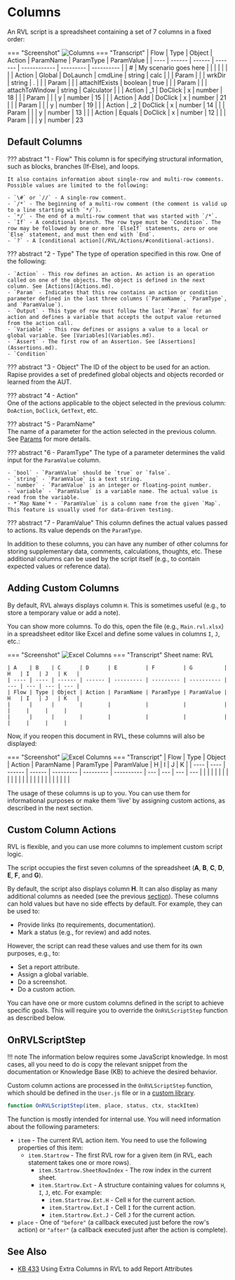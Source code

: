 # Columns

An RVL script is a spreadsheet containing a set of 7 columns in a fixed order:

=== "Screenshot"
    ![Columns](./img/Columns.png)
=== "Transcript"
    | Flow | Type   | Object | Action  | ParamName    | ParamType | ParamValue |
    | ---- | ------ | ------ | ------- | ------------ | --------- | ---------- |
    | #    | My scenario goes here |        |        |              |           |            |
    |      | Action | Global | DoLaunch | cmdLine      | string    | calc       |
    |      | Param  |        |          | wrkDir       | string    | .          |
    |      | Param  |        |          | attachIfExists | boolean | true       |
    |      | Param  |        |          | attachToWindow | string  | Calculator |
    |      | Action | _1     | DoClick  | x            | number    | 18         |
    |      | Param  |        |          | y            | number    | 15         |
    |      | Action | Add    | DoClick  | x            | number    | 21         |
    |      | Param  |        |          | y            | number    | 19         |
    |      | Action | _2     | DoClick  | x            | number    | 14         |
    |      | Param  |        |          | y            | number    | 13         |
    |      | Action | Equals | DoClick  | x            | number    | 12         |
    |      | Param  |        |          | y            | number    | 23

## Default Columns

??? abstract "1 - Flow"
    This column is for specifying structural information, such as blocks, branches (If-Else), and loops.

    It also contains information about single-row and multi-row comments. Possible values are limited to the following:

    - `\#` or `//` - A single-row comment.
    - `/*` - The beginning of a multi-row comment (the comment is valid up to a line starting with `*/`).
    - `*/` - The end of a multi-row comment that was started with `/*`.
    - `If` - A conditional branch. The row type must be `Condition`. The row may be followed by one or more `ElseIf` statements, zero or one `Else` statement, and must then end with `End`.
    - `?` - A [conditional action](/RVL/Actions/#conditional-actions).

??? abstract "2 - Type"
    The type of operation specified in this row. One of the following: 
    
    - `Action` - This row defines an action. An action is an operation called on one of the objects. The object is defined in the next column. See [Actions](Actions.md).
    - `Param` - Indicates that this row contains an action or condition parameter defined in the last three columns (`ParamName`, `ParamType`, and `ParamValue`).
    - `Output` - This type of row must follow the last `Param` for an action and defines a variable that accepts the output value returned from the action call.
    - `Variable` - This row defines or assigns a value to a local or global variable. See [Variables](Variables.md).
    - `Assert` - The first row of an Assertion. See [Assertions](Assertions.md).
    - `Condition`

??? abstract "3 - Object"
    The ID of the object to be used for an action. Rapise provides a set of predefined global objects and objects recorded or learned from the AUT.
    
??? abstract "4 - Action"    
    One of the actions applicable to the object selected in the previous column: `DoAction`, `DoClick`, `GetText`, etc.
    
??? abstract "5 - ParamName"    
    The name of a parameter for the action selected in the previous column. See [Params](Params.md) for more details.

??? abstract "6 - ParamType"
    The type of a parameter determines the valid input for the `ParamValue` column.
    
    - `bool` - `ParamValue` should be `true` or `false`.
    - `string` - `ParamValue` is a text string.
    - `number` - `ParamValue` is an integer or floating-point number.
    - `variable` - `ParamValue` is a variable name. The actual value is read from the variable.
    - *`Map Name`* - `ParamValue` is a column name from the given `Map`. This feature is usually used for data-driven testing.

??? abstract "7 - ParamValue"
    This column defines the actual values passed to actions. Its value depends on the `ParamType`.

In addition to these columns, you can have any number of other columns for storing supplementary data, comments, calculations, thoughts, etc. These additional columns can be used by the script itself (e.g., to contain expected values or reference data).

## Adding Custom Columns

By default, RVL always displays column `H`. This is sometimes useful (e.g., to store a temporary value or add a note).

You can show more columns. To do this, open the file (e.g., `Main.rvl.xlsx`) in a spreadsheet editor like Excel and define some values in columns `I`, `J`, etc.:

=== "Screenshot"
    ![Excel Columns](./img/CustomColumnsExcel.png)
=== "Transcript"
    Sheet name: RVL
    
    | A    | B    | C      | D      | E         | F         | G          | H   | I   | J   | K   |
    | ---- | ---- | ------ | ------ | --------- | --------- | ---------- | --- | --- | --- | --- |
    | Flow | Type | Object | Action | ParamName | ParamType | ParamValue | H   | I   | J   | K   |
    |      |      |        |        |           |           |            |     |     |     |     |
    |      |      |        |        |           |           |            |     |     |     |     |

Now, if you reopen this document in RVL, these columns will also be displayed:

=== "Screenshot"
    ![Excel Columns](./img/CustomColumnsRVL.png)
=== "Transcript"
    | Flow | Type | Object | Action | ParamName | ParamType | ParamValue | H   | I   | J   | K   |
    | ---- | ---- | ------ | ------ | --------- | --------- | ---------- | --- | --- | --- | --- |
    |      |      |        |        |           |           |            |     |     |     |     |
    |      |      |        |        |           |           |            |     |     |     |     |

The usage of these columns is up to you. You can use them for informational purposes or make them 'live' by assigning custom actions, as described in the next section.

## Custom Column Actions

RVL is flexible, and you can use more columns to implement custom script logic.

The script occupies the first seven columns of the spreadsheet (**A**, **B**, **C**, **D**, **E**, **F**, and **G**).

By default, the script also displays column **H**. It can also display as many additional columns as needed (see the previous [section](#adding-custom-columns)). These columns can hold values but have no side effects by default. For example, they can be used to:

*   Provide links (to requirements, documentation).
*   Mark a status (e.g., for review) and add notes.

However, the script can read these values and use them for its own purposes, e.g., to:

*   Set a report attribute.
*   Assign a global variable.
*   Do a screenshot.
*   Do a custom action.

You can have one or more custom columns defined in the script to achieve specific goals. This will require you to override the `OnRVLScriptStep` function as described below.

## OnRVLScriptStep

!!! note
    The information below requires some JavaScript knowledge. In most cases, all you need to do is copy the relevant snippet from the documentation or Knowledge Base (KB) to achieve the desired behavior.

Custom column actions are processed in the `OnRVLScriptStep` function, which should be defined in the `User.js` file or in a [custom library](../Guide/custom_libraries.md).

```javascript
function OnRVLScriptStep(item, place, status, ctx, stackItem)
```

The function is mostly intended for internal use. You will need information about the following parameters:

*   `item` - The current RVL action item. You need to use the following properties of this item:
    *   `item.Startrow` - The first RVL row for a given item (in RVL, each statement takes one or more rows).
        *   `item.Startrow.SheetRowIndex` - The row index in the current sheet.
        *   `item.Startrow.Ext` - A structure containing values for columns `H`, `I`, `J`, etc. For example:
            *   `item.Startrow.Ext.H` - Cell `H` for the current action.
            *   `item.Startrow.Ext.I` - Cell `I` for the current action.
            *   `item.Startrow.Ext.J` - Cell `J` for the current action.
*   `place` - One of `"before"` (a callback executed just before the row's action) or `"after"` (a callback executed just after the action is complete).

## See Also

*   [KB 433](http://www.inflectra.com/Support/KnowledgeBase/KB433.aspx) Using Extra Columns in RVL to add Report Attributes